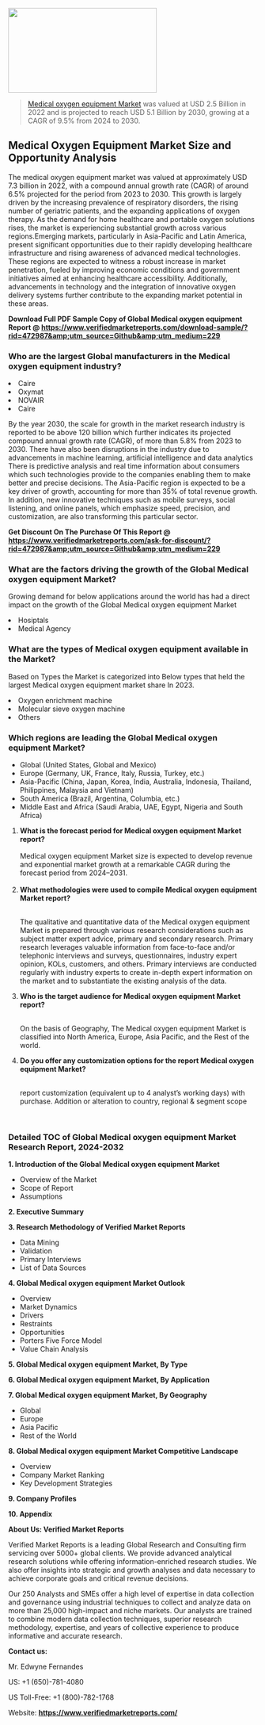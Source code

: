 <img src="https://ffe5etoiles.com/wp-content/uploads/2024/12/MST1-300x171.png" alt="" width="300" height="171" class="alignnone size-medium wp-image-20088" /><blockquote><p><p><a href="https://www.verifiedmarketreports.com/download-sample/?rid=472987&utm_source=Github&utm_medium=229" target="_blank">Medical oxygen equipment Market</a> was valued at USD 2.5 Billion in 2022 and is projected to reach USD 5.1 Billion by 2030, growing at a CAGR of 9.5% from 2024 to 2030.</p></blockquote><p><h2>Medical Oxygen Equipment Market Size and Opportunity Analysis</h2>The medical oxygen equipment market was valued at approximately USD 7.3 billion in 2022, with a compound annual growth rate (CAGR) of around 6.5% projected for the period from 2023 to 2030. This growth is largely driven by the increasing prevalence of respiratory disorders, the rising number of geriatric patients, and the expanding applications of oxygen therapy. As the demand for home healthcare and portable oxygen solutions rises, the market is experiencing substantial growth across various regions.Emerging markets, particularly in Asia-Pacific and Latin America, present significant opportunities due to their rapidly developing healthcare infrastructure and rising awareness of advanced medical technologies. These regions are expected to witness a robust increase in market penetration, fueled by improving economic conditions and government initiatives aimed at enhancing healthcare accessibility. Additionally, advancements in technology and the integration of innovative oxygen delivery systems further contribute to the expanding market potential in these areas.</p><p class=""><strong>Download Full PDF Sample Copy of Global Medical oxygen equipment Report @ <a href="https://www.verifiedmarketreports.com/download-sample/?rid=472987&amp;utm_source=Github&amp;utm_medium=229" target="_blank">https://www.verifiedmarketreports.com/download-sample/?rid=472987&amp;utm_source=Github&amp;utm_medium=229</a></strong></p><h3 id="" class="">Who are the largest Global manufacturers in the Medical oxygen equipment industry?</h3><p><li>Caire</li><li> Oxymat</li><li> NOVAIR</li><li> Caire</li></p><div class=""><div class="" dir="" data-message-author-role="" data-message-id="" data-message-model-slug=""><div class=""><div class=""><div class=""><div class="" dir="" data-message-author-role="" data-message-id="" data-message-model-slug=""><div class=""><div class=""><p>By the year 2030, the scale for growth in the market research industry is reported to be above 120 billion which further indicates its projected compound annual growth rate (CAGR), of more than 5.8% from 2023 to 2030. There have also been disruptions in the industry due to advancements in machine learning, artificial intelligence and data analytics There is predictive analysis and real time information about consumers which such technologies provide to the companies enabling them to make better and precise decisions. The Asia-Pacific region is expected to be a key driver of growth, accounting for more than 35% of total revenue growth. In addition, new innovative techniques such as mobile surveys, social listening, and online panels, which emphasize speed, precision, and customization, are also transforming this particular sector.</p><p><strong>Get Discount On The Purchase Of This Report @&nbsp; <a href="https://www.verifiedmarketreports.com/ask-for-discount/?rid=472987&amp;utm_source=Github&amp;utm_medium=229" target="_blank">https://www.verifiedmarketreports.com/ask-for-discount/?rid=472987&amp;utm_source=Github&amp;utm_medium=229</a></strong></p></div></div></div></div></div></div></div></div><h3 id="" class="">What are the factors driving the growth of the Global Medical oxygen equipment Market?</h3><p id="" class="">Growing demand for below applications around the world has had a direct impact on the growth of the Global Medical oxygen equipment Market</p><p id="" class=""><li>Hosiptals</li><li> Medical Agency</li></p><h3 id="" class="">What are the types of Medical oxygen equipment available in the Market?</h3><p id="" class="">Based on Types the Market is categorized into Below types that held the largest Medical oxygen equipment market share In 2023.</p><p id="" class=""><li>Oxygen enrichment machine</li><li> Molecular sieve oxygen machine</li><li> Others</li></p><h3 id="" class="">Which regions are leading the Global Medical oxygen equipment Market?</h3><ul><li>Global (United States, Global and Mexico)</li><li>Europe (Germany, UK, France, Italy, Russia, Turkey, etc.)</li><li>Asia-Pacific (China, Japan, Korea, India, Australia, Indonesia, Thailand, Philippines, Malaysia and Vietnam)</li><li>South America (Brazil, Argentina, Columbia, etc.)</li><li>Middle East and Africa (Saudi Arabia, UAE, Egypt, Nigeria and South Africa)</li></ul><p><ol><li><strong>What is the forecast period for Medical oxygen equipment Market report?<br /></strong><br /><span data-sheets-root="1" data-sheets-value="{&quot;1&quot;:2,&quot;2&quot;:&quot;XXXX size is expected to develop revenue and exponential market growth at a remarkable CAGR during the forecast period from 2024&ndash;2030.&quot;}" data-sheets-userformat="{&quot;2&quot;:12674,&quot;4&quot;:{&quot;1&quot;:2,&quot;2&quot;:16776960},&quot;10&quot;:2,&quot;11&quot;:0,&quot;15&quot;:&quot;Arial&quot;,&quot;16&quot;:12}">Medical oxygen equipment Market size is expected to develop revenue and exponential market growth at a remarkable CAGR during the forecast period from 2024&ndash;2031.</span><br /><br /></li><li><strong>What methodologies were used to compile Medical oxygen equipment Market report?<br /><br /></strong><p>The qualitative and quantitative data of the&nbsp;Medical oxygen equipment Market is prepared through various research considerations such as subject matter expert advice, primary and secondary research. Primary research leverages valuable information from face-to-face and/or telephonic interviews and surveys, questionnaires, industry expert opinion, KOLs, customers, and others. Primary interviews are conducted regularly with industry experts to create in-depth expert information on the market and to substantiate the existing analysis of the data.&nbsp;</p></li><li><strong>Who is the target audience for Medical oxygen equipment Market report?<br /><br /></strong><p>On the basis of Geography, The&nbsp;Medical oxygen equipment Market is classified into North America, Europe, Asia Pacific, and the Rest of the world.</p></li><li><strong>Do you offer any customization options for the report Medical oxygen equipment Market?<br /><br /></strong><p>report customization (equivalent up to 4 analyst&rsquo;s working days) with purchase. Addition or alteration to country, regional &amp; segment scope</p><p>&nbsp;</p></li></ol></p><h3 id="" class="">Detailed TOC of Global Medical oxygen equipment Market Research Report, 2024-2032</h3><p id="" class=""><strong>1. Introduction of the Global Medical oxygen equipment Market</strong></p><ul><li>Overview of the Market</li><li>Scope of Report</li><li>Assumptions</li></ul><p id="" class=""><strong>2. Executive Summary</strong></p><p id="" class=""><strong>3. Research Methodology of&nbsp;Verified Market Reports</strong></p><ul><li>Data Mining</li><li>Validation</li><li>Primary Interviews</li><li>List of Data Sources</li></ul><p id="" class=""><strong>4. Global Medical oxygen equipment Market Outlook</strong></p><ul><li>Overview</li><li>Market Dynamics</li><li>Drivers</li><li>Restraints</li><li>Opportunities</li><li>Porters Five Force Model</li><li>Value Chain Analysis</li></ul><p id="" class=""><strong>5. Global Medical oxygen equipment Market, By&nbsp;Type</strong></p><p id="" class=""><strong>6. Global Medical oxygen equipment Market, By Application</strong></p><p id="" class=""><strong>7. Global Medical oxygen equipment Market, By Geography</strong></p><ul><li>Global</li><li>Europe</li><li>Asia Pacific</li><li>Rest of the World</li></ul><p id="" class=""><strong>8. Global Medical oxygen equipment Market Competitive Landscape</strong></p><ul><li>Overview</li><li>Company Market Ranking</li><li>Key Development Strategies</li></ul><p id="" class=""><strong>9. Company Profiles</strong></p><p id="" class=""><strong>10. Appendix</strong></p><p id="" class=""><strong>About Us: Verified Market Reports</strong></p><p id="" class="">Verified Market Reports is a leading Global Research and Consulting firm servicing over 5000+ global clients. We provide advanced analytical research solutions while offering information-enriched research studies. We also offer insights into strategic and growth analyses and data necessary to achieve corporate goals and critical revenue decisions.</p><p id="" class="">Our 250 Analysts and SMEs offer a high level of expertise in data collection and governance using industrial techniques to collect and analyze data on more than 25,000 high-impact and niche markets. Our analysts are trained to combine modern data collection techniques, superior research methodology, expertise, and years of collective experience to produce informative and accurate research.</p><p id="" class=""><strong>Contact us:</strong></p><p id="" class="">Mr. Edwyne Fernandes</p><p id="" class="">US: +1 (650)-781-4080</p><p id="" class="">US Toll-Free: +1 (800)-782-1768</p><p id="" class="">Website: <a target="" data-test-app-aware-link=""><strong>https://www.verifiedmarketreports.com/</strong></a></p>
